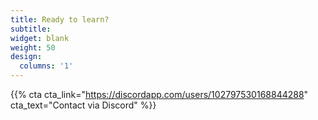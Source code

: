 ```yaml
---
title: Ready to learn?
subtitle:
widget: blank
weight: 50
design:
  columns: '1'
---
```


{{% cta cta_link="https://discordapp.com/users/102797530168844288" cta_text="Contact via Discord" %}}
